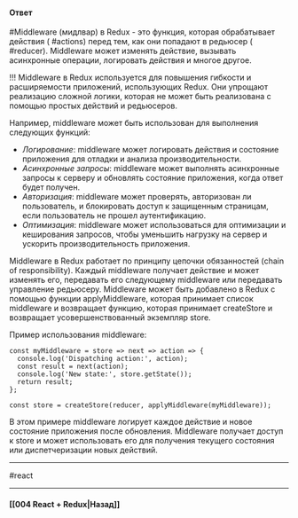 #### Ответ

#Middleware (мидлвар) в Redux - это функция, которая обрабатывает действия ( #actions) перед тем, как они попадают в редьюсер ( #reducer). Middleware может изменять действие, вызывать асинхронные операции, логировать действия и многое другое.

!!! Middleware в Redux используется для повышения гибкости и расширяемости приложений, использующих Redux. Они упрощают реализацию сложной логики, которая не может быть реализована с помощью простых действий и редьюсеров. 

Например, middleware может быть использован для выполнения следующих функций:

-   *Логирование*: middleware может логировать действия и состояние приложения для отладки и анализа производительности.
-   *Асинхронные запросы*: middleware может выполнять асинхронные запросы к серверу и обновлять состояние приложения, когда ответ будет получен.
-   *Авторизация*: middleware может проверять, авторизован ли пользователь, и блокировать доступ к защищенным страницам, если пользователь не прошел аутентификацию.
-   *Оптимизация*: middleware может использоваться для оптимизации и кеширования запросов, чтобы уменьшить нагрузку на сервер и ускорить производительность приложения.

Middleware в Redux работает по принципу цепочки обязанностей (chain of responsibility). Каждый middleware получает действие и может изменять его, передавать его следующему middleware или передавать управление редьюсеру. Middleware может быть добавлено в Redux с помощью функции applyMiddleware, которая принимает список middleware и возвращает функцию, которая принимает createStore и возвращает усовершенствованный экземпляр store.

Пример использования middleware:

```
const myMiddleware = store => next => action => {
  console.log('Dispatching action:', action);
  const result = next(action);
  console.log('New state:', store.getState());
  return result;
};

const store = createStore(reducer, applyMiddleware(myMiddleware));
```

В этом примере middleware логирует каждое действие и новое состояние приложения после обновления. Middleware получает доступ к store и может использовать его для получения текущего состояния или диспетчеризации новых действий.

____
#react

____

#### [[004 React + Redux|Назад]]
